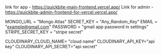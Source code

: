  link for app - https://quickbite-main-frontend.vercel.app/
Link for admin - https://quickbite-admin-frontend-for-vercel.vercel.app/

MONGO_URL = "Mongo Atlas"
SECRET_KEY = "Any_Random_Key"
EMAIL = "example@gmail.com"
PASSWORD = "gmail app password in settings"
STRIPE_SECRET_KEY = "stripe secret"

CLOUDINARY_CLOUD_NAME= "cloud name"
CLOUDINARY_API_KEY="api key"
CLOUDINARY_API_SECRET="api secret"
